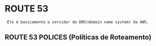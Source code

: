 # ROUTE 53

     Ele é basicamente o servidor de DNS(domain name system) da AWS.

## ROUTE 53 POLICES (Políticas de Roteamento)
